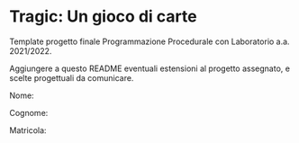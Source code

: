 # Tragic: Un gioco di carte
Template progetto finale Programmazione Procedurale con Laboratorio a.a. 2021/2022.

Aggiungere a questo README eventuali estensioni al progetto assegnato, e scelte progettuali da comunicare.



Nome:

Cognome:

Matricola:
